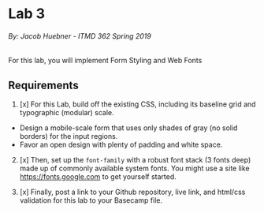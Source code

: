 # Lab 3
###### By: Jacob Huebner - ITMD 362 Spring 2019 

For this lab, you will implement Form Styling and Web Fonts

## Requirements

1. [x] For this Lab, build off the existing CSS, including its baseline grid and typographic (modular) scale.

* Design a mobile-scale form that uses only shades of gray (no solid borders) for the input regions. 
* Favor an open design with plenty of padding and white space.

2. [x] Then, set up the `font-family` with a robust font stack (3 fonts deep) made up of commonly available system fonts. You might 
use a site like https://fonts.google.com to get yourself started.

3. [x] Finally, post a link to your Github repository, live link, and html/css validation for this lab to your Basecamp file. 
